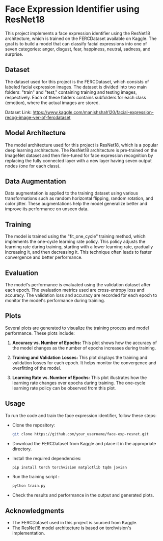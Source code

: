 # Face Expression Identifier using ResNet18

This project implements a face expression identifier using the ResNet18 architecture, which is trained on the FERCDataset available on Kaggle. The goal is to build a model that can classify facial expressions into one of seven categories: anger, disgust, fear, happiness, neutral, sadness, and surprise.

## Dataset

The dataset used for this project is the FERCDataset, which consists of labeled facial expression images. The dataset is divided into two main folders: "train" and "test," containing training and testing images, respectively. Each of these folders contains subfolders for each class (emotion), where the actual images are stored.

Dataset Link: https://www.kaggle.com/manishshah120/facial-expression-recog-image-ver-of-fercdataset

## Model Architecture

The model architecture used for this project is ResNet18, which is a popular deep learning architecture. The ResNet18 architecture is pre-trained on the ImageNet dataset and then fine-tuned for face expression recognition by replacing the fully connected layer with a new layer having seven output nodes (one for each class).

## Data Augmentation

Data augmentation is applied to the training dataset using various transformations such as random horizontal flipping, random rotation, and color jitter. These augmentations help the model generalize better and improve its performance on unseen data.

## Training

The model is trained using the "fit_one_cycle" training method, which implements the one-cycle learning rate policy. This policy adjusts the learning rate during training, starting with a lower learning rate, gradually increasing it, and then decreasing it. This technique often leads to faster convergence and better performance.

## Evaluation

The model's performance is evaluated using the validation dataset after each epoch. The evaluation metrics used are cross-entropy loss and accuracy. The validation loss and accuracy are recorded for each epoch to monitor the model's performance during training.

## Plots

Several plots are generated to visualize the training process and model performance. These plots include:

1. **Accuracy vs. Number of Epochs:** This plot shows how the accuracy of the model changes as the number of epochs increases during training.

2. **Training and Validation Losses:** This plot displays the training and validation losses for each epoch. It helps monitor the convergence and overfitting of the model.

3. **Learning Rate vs. Number of Epochs:** This plot illustrates how the learning rate changes over epochs during training. The one-cycle learning rate policy can be observed from this plot.

## Usage

To run the code and train the face expression identifier, follow these steps:

- Clone the repository:
  ```bash
  git clone https://github.com/your_username/face-exp-resnet.git
  ```
- Download the FERCDataset from Kaggle and place it in the appropriate directory.
  
- Install the required dependencies:
  ```bash
  pip install torch torchvision matplotlib tqdm jovian
  ```
- Run the training script :
  ```bash
  python train.py
  ```
- Check the results and performance in the output and generated plots.

## Acknowledgments
- The FERCDataset used in this project is sourced from Kaggle.
- The ResNet18 model architecture is based on torchvision's implementation.
